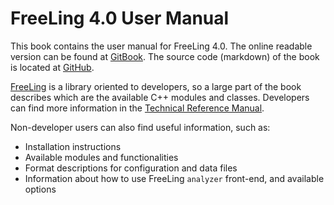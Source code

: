 # FreeLing 4.0 User Manual

This book contains the user manual for FreeLing 4.0.
The online readable version can be found at [GitBook](https://www.gitbook.com/book/talp-upc/freeling-4-0-user-manual).
The source code (markdown) of the book is located at [GitHub](https://github.com/TALP-UPC/FreeLing-User-Manual).

[FreeLing](http://nlp.lsi.upc.edu/freeling) is a library oriented to developers, so a large part of the book describes which are the available C++ modules and classes.
Developers can find more information in the [Technical Reference Manual](http://nlp.lsi.upc.edu/freeling/doc/refman).

Non-developer users can also find useful information, such as: 

* Installation instructions
* Available modules and functionalities
* Format descriptions for configuration and data files
* Information about how to use FreeLing `analyzer` front-end, and
  available options


